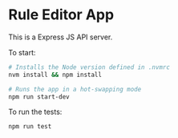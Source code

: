 # Rule Editor App

This is a Express JS API server.

To start:

```bash
# Installs the Node version defined in .nvmrc
nvm install && npm install

# Runs the app in a hot-swapping mode
npm run start-dev
```

To run the tests:

```bash
npm run test
```
